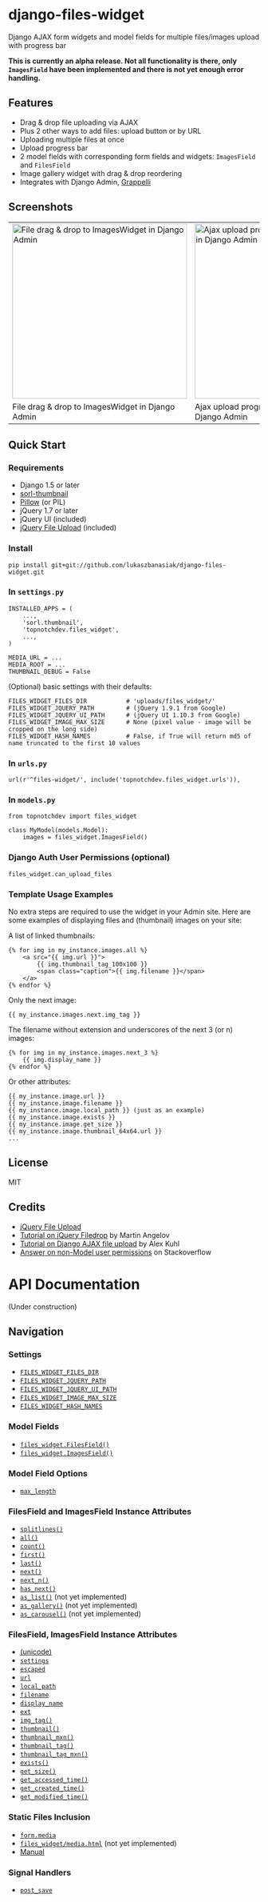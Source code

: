 django-files-widget
===================

Django AJAX form widgets and model fields for multiple files/images upload with progress bar

__This is currently an alpha release. Not all functionality is there, only `ImagesField` have been implemented and there is not yet enough error handling.__

Features
--------

- Drag &amp; drop file uploading via AJAX
- Plus 2 other ways to add files: upload button or by URL
- Uploading multiple files at once
- Upload progress bar
- 2 model fields with corresponding form fields and widgets: `ImagesField` and `FilesField`
- Image gallery widget with drag &amp; drop reordering
- Integrates with Django Admin, [Grappelli](https://github.com/sehmaschine/django-grappelli) 

Screenshots
-----------

<table>
  <tr>
    <td>
      <img alt="File drag & drop to ImagesWidget in Django Admin" src="/topnotchdev/files_widget/static/docs/img/admin-images-widget-drop.jpg" width="350" />
    </td>
    <td>
      <img alt="Ajax upload progress bar in ImagesWidget in Django Admin" src="/topnotchdev/files_widget/static/docs/img/admin-images-widget-progress.jpg" width="350" />
    </td>
  </tr>
  <tr>
    <td>File drag & drop to ImagesWidget in Django Admin</td>
    <td>Ajax upload progress bar in ImagesWidget in Django Admin</td>
  </tr>
</table>

Quick Start
-----------

### Requirements ###

- Django 1.5 or later
- [sorl-thumbnail](https://github.com/sorl/sorl-thumbnail)
- [Pillow](https://github.com/python-imaging/Pillow) (or PIL)
- jQuery 1.7 or later
- jQuery UI (included)
- [jQuery File Upload](https://github.com/blueimp/jQuery-File-Upload) (included)

### Install ###

    pip install git+git://github.com/lukaszbanasiak/django-files-widget.git

### In `settings.py` ###

    INSTALLED_APPS = (
        ...,
        'sorl.thumbnail',
        'topnotchdev.files_widget',
        ...,
    )
    
    MEDIA_URL = ...
    MEDIA_ROOT = ...
    THUMBNAIL_DEBUG = False
    
(Optional) basic settings with their defaults:

    FILES_WIDGET_FILES_DIR           # 'uploads/files_widget/'
    FILES_WIDGET_JQUERY_PATH         # (jQuery 1.9.1 from Google)
    FILES_WIDGET_JQUERY_UI_PATH      # (jQuery UI 1.10.3 from Google)
    FILES_WIDGET_IMAGE_MAX_SIZE      # None (pixel value - image will be cropped on the long side)
    FILES_WIDGET_HASH_NAMES          # False, if True will return md5 of name truncated to the first 10 values

### In `urls.py` ###

    url(r'^files-widget/', include('topnotchdev.files_widget.urls')),

### In `models.py` ###

    from topnotchdev import files_widget
  
    class MyModel(models.Model):
        images = files_widget.ImagesField()

### Django Auth User Permissions (optional) ###

    files_widget.can_upload_files

### Template Usage Examples ###

No extra steps are required to use the widget in your Admin site. Here are some examples of displaying files and (thumbnail) images on your site:

A list of linked thumbnails:

    {% for img in my_instance.images.all %}
        <a src="{{ img.url }}">
            {{ img.thumbnail_tag_100x100 }}
            <span class="caption">{{ img.filename }}</span>
        </a>
    {% endfor %}

Only the next image:

    {{ my_instance.images.next.img_tag }}

The filename without extension and underscores of the next 3 (or n) images:

    {% for img in my_instance.images.next_3 %}
        {{ img.display_name }}
    {% endfor %}

Or other attributes:

    {{ my_instance.image.url }}
    {{ my_instance.image.filename }}
    {{ my_instance.image.local_path }} (just as an example)
    {{ my_instance.image.exists }}
    {{ my_instance.image.get_size }}
    {{ my_instance.image.thumbnail_64x64.url }}
    ...

License
-------

MIT

Credits
-------

- [jQuery File Upload](https://github.com/blueimp/jQuery-File-Upload/wiki/Options)
- [Tutorial on jQuery Filedrop](http://tutorialzine.com/2011/09/html5-file-upload-jquery-php/) by Martin Angelov
- [Tutorial on Django AJAX file upload](http://kuhlit.blogspot.nl/2011/04/ajax-file-uploads-and-csrf-in-django-13.html) by Alex Kuhl
- [Answer on non-Model user permissions](http://stackoverflow.com/questions/13932774/how-can-i-use-django-permissions-without-defining-a-content-type-or-model) on Stackoverflow


API Documentation
=================

(Under construction)

Navigation
----------

### Settings

- [`FILES_WIDGET_FILES_DIR`](#FILES_WIDGET_FILES_DIR)
- [`FILES_WIDGET_JQUERY_PATH`](#FILES_WIDGET_JQUERY_PATH)
- [`FILES_WIDGET_JQUERY_UI_PATH`](#FILES_WIDGET_JQUERY_UI_PATH)
- [`FILES_WIDGET_IMAGE_MAX_SIZE`](#FILES_WIDGET_IMAGE_MAX_SIZE)
- [`FILES_WIDGET_HASH_NAMES`](#FILES_WIDGET_HASH_NAMES)

### Model Fields

- [`files_widget.FilesField()`](#FilesField)
- [`files_widget.ImagesField()`](#ImagesField)

### Model Field Options

- [`max_length`](#max_length)

### FilesField and ImagesField Instance Attributes

- [`splitlines()`](#splitlines)
- [`all()`](#all)
- [`count()`](#count)
- [`first()`](#first)
- [`last()`](#last)
- [`next()`](#next)
- [`next_n()`](#next_n)
- [`has_next()`](#has_next)
- [`as_list()`](#as_list) (not yet implemented)
- [`as_gallery()`](#as_gallery) (not yet implemented)
- [`as_carousel()`](#as_carousel) (not yet implemented)

### FilesField, ImagesField Instance Attributes

- [(unicode)](#unicode)
- [`settings`](#settings-attr)
- [`escaped`](#escaped)
- [`url`](#url)
- [`local_path`](#local_path)
- [`filename`](#filename)
- [`display_name`](#display_name)
- [`ext`](#ext)
- [`img_tag()`](#img_tag)
- [`thumbnail()`](#thumbnail)
- [`thumbnail_mxn()`](#thumbnail_mxn)
- [`thumbnail_tag()`](#thumbnail_tag)
- [`thumbnail_tag_mxn()`](#thumbnail_tag_mxn)
- [`exists()`](#exists)
- [`get_size()`](#get_size)
- [`get_accessed_time()`](#get_accessed_time)
- [`get_created_time()`](#get_created_time)
- [`get_modified_time()`](#get_modified_time)

### Static Files Inclusion

- [`form.media`](#form.media)
- [`files_widget/media.html`](#media.html) (not yet implemented)
- [Manual](#manual-inclusion)

### Signal Handlers

- [`post_save`](#django.post_save)
